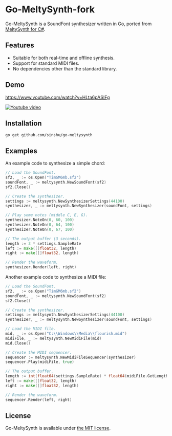 # Go-MeltySynth-fork

Go-MeltySynth is a SoundFont synthesizer written in Go, ported from [MeltySynth for C#](https://github.com/sinshu/meltysynth).



## Features

* Suitable for both real-time and offline synthesis.
* Support for standard MIDI files.
* No dependencies other than the standard library.



## Demo

https://www.youtube.com/watch?v=HLta6pASIFg

[![Youtube video](https://img.youtube.com/vi/HLta6pASIFg/0.jpg)](https://www.youtube.com/watch?v=HLta6pASIFg)



## Installation

```
go get github.com/sinshu/go-meltysynth
```



## Examples

An example code to synthesize a simple chord:

```go
// Load the SoundFont.
sf2, _ := os.Open("TimGM6mb.sf2")
soundFont, _ := meltysynth.NewSoundFont(sf2)
sf2.Close()

// Create the synthesizer.
settings := meltysynth.NewSynthesizerSettings(44100)
synthesizer, _ := meltysynth.NewSynthesizer(soundFont, settings)

// Play some notes (middle C, E, G).
synthesizer.NoteOn(0, 60, 100)
synthesizer.NoteOn(0, 64, 100)
synthesizer.NoteOn(0, 67, 100)

// The output buffer (3 seconds).
length := 3 * settings.SampleRate
left := make([]float32, length)
right := make([]float32, length)

// Render the waveform.
synthesizer.Render(left, right)
```

Another example code to synthesize a MIDI file:

```go
// Load the SoundFont.
sf2, _ := os.Open("TimGM6mb.sf2")
soundFont, _ := meltysynth.NewSoundFont(sf2)
sf2.Close()

// Create the synthesizer.
settings := meltysynth.NewSynthesizerSettings(44100)
synthesizer, _ := meltysynth.NewSynthesizer(soundFont, settings)

// Load the MIDI file.
mid, _ := os.Open("C:\\Windows\\Media\\flourish.mid")
midiFile, _ := meltysynth.NewMidiFile(mid)
mid.Close()

// Create the MIDI sequencer.
sequencer := meltysynth.NewMidiFileSequencer(synthesizer)
sequencer.Play(midiFile, true)

// The output buffer.
length := int(float64(settings.SampleRate) * float64(midiFile.GetLength()) / float64(time.Second))
left := make([]float32, length)
right := make([]float32, length)

// Render the waveform.
sequencer.Render(left, right)
```


## License

Go-MeltySynth is available under [the MIT license](LICENSE.txt).
